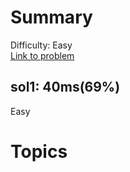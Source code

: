 # Summary
Difficulty: Easy<br/>
[Link to problem](https://leetcode.com/problems/remove-element/)<br/>
## sol1: 40ms(69%)
Easy
# Topics